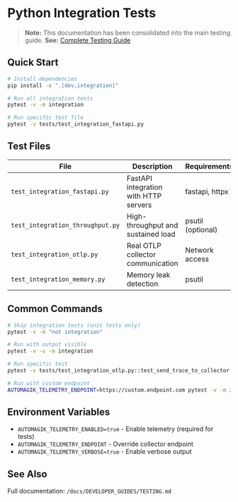 # Python Integration Tests

> **Note:** This documentation has been consolidated into the main testing guide.
> **See:** [Complete Testing Guide](/docs/DEVELOPER_GUIDES/TESTING.md#integration-testing)

## Quick Start

```bash
# Install dependencies
pip install -e ".[dev,integration]"

# Run all integration tests
pytest -v -m integration

# Run specific test file
pytest -v tests/test_integration_fastapi.py
```

## Test Files

| File | Description | Requirements |
|------|-------------|--------------|
| `test_integration_fastapi.py` | FastAPI integration with HTTP servers | fastapi, httpx |
| `test_integration_throughput.py` | High-throughput and sustained load | psutil (optional) |
| `test_integration_otlp.py` | Real OTLP collector communication | Network access |
| `test_integration_memory.py` | Memory leak detection | psutil |

## Common Commands

```bash
# Skip integration tests (unit tests only)
pytest -v -m "not integration"

# Run with output visible
pytest -v -s -m integration

# Run specific test
pytest -v tests/test_integration_otlp.py::test_send_trace_to_collector

# Run with custom endpoint
AUTOMAGIK_TELEMETRY_ENDPOINT=https://custom.endpoint.com pytest -v -m integration
```

## Environment Variables

- `AUTOMAGIK_TELEMETRY_ENABLED=true` - Enable telemetry (required for tests)
- `AUTOMAGIK_TELEMETRY_ENDPOINT` - Override collector endpoint
- `AUTOMAGIK_TELEMETRY_VERBOSE=true` - Enable verbose output

## See Also

Full documentation: `/docs/DEVELOPER_GUIDES/TESTING.md`
